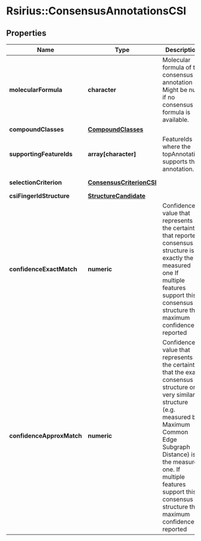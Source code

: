 # Rsirius::ConsensusAnnotationsCSI



## Properties
Name | Type | Description | Notes
------------ | ------------- | ------------- | -------------
**molecularFormula** | **character** | Molecular formula of the consensus annotation  Might be null if no consensus formula is available. | [optional] 
**compoundClasses** | [**CompoundClasses**](CompoundClasses.md) |  | [optional] 
**supportingFeatureIds** | **array[character]** | FeatureIds where the topAnnotation supports this annotation. | [optional] 
**selectionCriterion** | [**ConsensusCriterionCSI**](ConsensusCriterionCSI.md) |  | [optional] [Enum: ] 
**csiFingerIdStructure** | [**StructureCandidate**](StructureCandidate.md) |  | [optional] 
**confidenceExactMatch** | **numeric** | Confidence value that represents the certainty that reported consensus structure is exactly the measured one  If multiple features support this consensus structure the maximum confidence is reported | [optional] 
**confidenceApproxMatch** | **numeric** | Confidence value that represents the certainty that the exact consensus structure or a very similar  structure (e.g. measured by Maximum Common Edge Subgraph Distance) is the measured one.  If multiple features support this consensus structure the maximum confidence is reported | [optional] 


